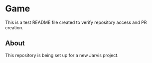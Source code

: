 # Game

This is a test README file created to verify repository access and PR creation.

## About

This repository is being set up for a new Jarvis project.
